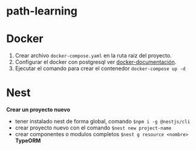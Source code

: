 # path-learning

# Docker
  1. Crear archivo `docker-compose.yaml` en la ruta raíz del proyecto. 
  2. Configurar el docker con postgresql ver [docker-documentación](https://hub.docker.com/_/postgres).
  3. Ejecutar el comando para crear el contenedor `docker-compose up -d`

# Nest
   **Crear un proyecto nuevo**
   * tener instalado nest de forma global, comando `$npm i -g @nestjs/cli`
   * crear proyecto nuevo con el comando `$nest new project-name`
   * crear componentes o modulos completos `$nest g resource <nombre>`
   **TypeORM**
 
